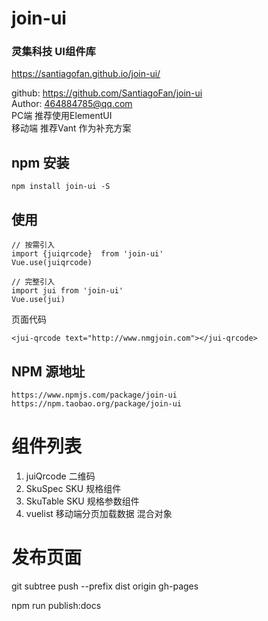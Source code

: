 # join-ui
### 灵集科技 UI组件库
https://santiagofan.github.io/join-ui/

github: https://github.com/SantiagoFan/join-ui  
Author: 464884785@qq.com  
PC端  推荐使用ElementUI     
移动端 推荐Vant 作为补充方案


## npm 安装
```
npm install join-ui -S
```

##  使用
```
// 按需引入
import {juiqrcode}  from 'join-ui'
Vue.use(juiqrcode)

// 完整引入
import jui from 'join-ui'
Vue.use(jui)
```
页面代码
```
<jui-qrcode text="http://www.nmgjoin.com"></jui-qrcode>
```
## NPM 源地址
```
https://www.npmjs.com/package/join-ui
https://npm.taobao.org/package/join-ui

```
# 组件列表

1. juiQrcode 二维码
2. SkuSpec      SKU 规格组件
3. SkuTable     SKU 规格参数组件
4. vuelist      移动端分页加载数据 混合对象



# 发布页面

git subtree push --prefix dist origin gh-pages

npm run publish:docs
